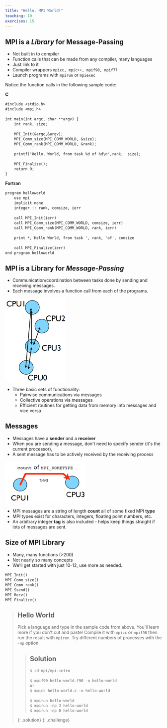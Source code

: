 ```yaml
---
title: "Hello, MPI World!"
teaching: 10
exercises: 15
---
```

## MPI is a *Library* for Message-Passing

- Not built in to compiler
- Function calls that can be made from any compiler, many languages
- Just link to it
- Compiler wrappers `mpicc, mpic++, mpif90, mpif77` 
- Launch programs with `mpirun` or `mpiexec`

Notice the function calls in the following sample code:

**C**   

```
#include <stdio.h>
#include <mpi.h>

int main(int argc, char **argv) {
    int rank, size;

    MPI_Init(&argc,&argv);
    MPI_Comm_size(MPI_COMM_WORLD, &size);
    MPI_Comm_rank(MPI_COMM_WORLD, &rank);

    printf("Hello, World, from task %d of %d\n",rank,  size);

    MPI_Finalize();
    return 0;
}
```


**Fortran**  

```
program helloworld
    use mpi
    implicit none
    integer :: rank, comsize, ierr

    call MPI_Init(ierr)
    call MPI_Comm_size(MPI_COMM_WORLD, comsize, ierr)
    call MPI_Comm_rank(MPI_COMM_WORLD, rank, ierr)

    print *,'Hello World, from task ', rank, 'of', comsize

    call MPI_Finalize(ierr)
end program helloworld

```

## MPI is a Library for *Message-Passing*
- Communication/coordination between tasks done by sending and  receiving messages.
- Each message involves a function call from each of the programs.
 
![message passing](../fig/message_passing.png)

 - Three basic sets of functionality: 
   - Pairwise communications via messages
   - Collective operations via messages
   - Efficient routines for getting data from memory into messages and vice versa

## Messages
- Messages have a **sender** and a **receiver**
- When you are sending a message, don't need to specify sender (it's the current processor),
- A sent message has to be actively received by the receiving process

![messages](../fig/messages.png)

- MPI messages are a string of length __count__ all of some fixed MPI __type__
- MPI types exist for characters, integers, floating point numbers, etc.
- An arbitrary integer __tag__ is also included - helps keep things straight if lots of messages are sent. 
 
## Size of MPI Library   
- Many, many functions (>200)
- Not nearly so many concepts
- We'll get started with just 10-12, use more as needed.

```
MPI_Init()  
MPI_Comm_size()  
MPI_Comm_rank()  
MPI_Ssend()  
MPI_Recv()  
MPI_Finalize()  
```


> ## Hello World
> Pick a language and type in the sample code from above.
> You'll learn more if you don't cut and paste!
> Compile it with `mpicc` or `mpif90` then run the result with `mpirun`. 
> Try different numbers of processes with the `-np` option.
>
> > ## Solution
> > ```
> > $ cd mpi/mpi-intro
> > 
> > $ mpif90 hello-world.f90 -o hello-world
> > or 
> > $ mpicc hello-world.c -o hello-world
> > 
> > $ mpirun hello-world
> > $ mpirun -np 2 hello-world
> > $ mpirun -np 8 hello-world
> > ```
> {: .solution}
{: .challenge}
